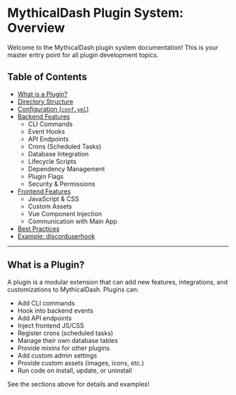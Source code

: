 # MythicalDash Plugin System: Overview

Welcome to the MythicalDash plugin system documentation! This is your master entry point for all plugin development topics.

## Table of Contents

- [What is a Plugin?](./Plugin-Overview.md#what-is-a-plugin)
- [Directory Structure](./Plugin-Structure.md)
- [Configuration (`conf.yml`)](./Plugin-Config.md)
- [Backend Features](./Plugin-Backend.md)
  - CLI Commands
  - Event Hooks
  - API Endpoints
  - Crons (Scheduled Tasks)
  - Database Integration
  - Lifecycle Scripts
  - Dependency Management
  - Plugin Flags
  - Security & Permissions
- [Frontend Features](./Plugin-Frontend.md)
  - JavaScript & CSS
  - Custom Assets
  - Vue Component Injection
  - Communication with Main App
- [Best Practices](./Plugin-BestPractices.md)
- [Example: discorduserhook](./Plugin-Example-discorduserhook.md)

---

## What is a Plugin?

A plugin is a modular extension that can add new features, integrations, and customizations to MythicalDash. Plugins can:

- Add CLI commands
- Hook into backend events
- Add API endpoints
- Inject frontend JS/CSS
- Register crons (scheduled tasks)
- Manage their own database tables
- Provide mixins for other plugins
- Add custom admin settings
- Provide custom assets (images, icons, etc.)
- Run code on install, update, or uninstall

See the sections above for details and examples!